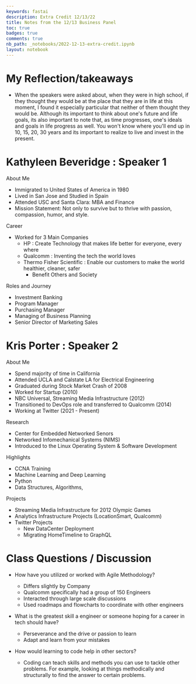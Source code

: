 ```yaml
---
keywords: fastai
description: Extra Credit 12/13/22
title: Notes from the 12/13 Business Panel
toc: true 
badges: true
comments: true
nb_path: _notebooks/2022-12-13-extra-credit.ipynb
layout: notebook
---
```


<!--
#################################################
### THIS FILE WAS AUTOGENERATED! DO NOT EDIT! ###
#################################################
# file to edit: _notebooks/2022-12-13-extra-credit.ipynb
-->

<div class="container" id="notebook-container">
        
<div class="cell border-box-sizing text_cell rendered"><div class="inner_cell">
<div class="text_cell_render border-box-sizing rendered_html">
<h1 id="My-Reflection/takeaways">My Reflection/takeaways<a class="anchor-link" href="#My-Reflection/takeaways"> </a></h1><ul>
<li>When the speakers were asked about, when they were in high school, if they thought they would be at the place that they are in life at this moment, I found it especially particular that neither of them thought they would be. Although its important to think about one's future and life goals, its also important to note that, as time progresses, one's ideals and goals in life progress as well. You won't know where you'll end up in 10, 15, 20, 30 years and its important to realize to live and invest in the present. </li>
</ul>
<h1 id="Kathyleen-Beveridge-:-Speaker-1">Kathyleen Beveridge : Speaker 1<a class="anchor-link" href="#Kathyleen-Beveridge-:-Speaker-1"> </a></h1><p>About Me</p>
<ul>
<li>Immigrated to United States of America in 1980</li>
<li>Lived in San Jose and Studied in Spain</li>
<li>Attended USC and Santa Clara: MBA and Finance</li>
<li>Mission Statement: Not only to survive but to thrive with passion, compassion, humor, and style.</li>
</ul>
<p>Career</p>
<ul>
<li>Worked for 3 Main Companies<ul>
<li>HP : Create Technology that makes life better for everyone, every where</li>
<li>Qualcomm : Inventing the tech the world loves</li>
<li>Thermo Fisher Scientific : Enable our customers to make the world healthier, cleaner, safer<ul>
<li>Benefit Others and Society</li>
</ul>
</li>
</ul>
</li>
</ul>
<p>Roles and Journey</p>
<ul>
<li>Investment Banking</li>
<li>Program Manager</li>
<li>Purchasing Manager</li>
<li>Managing of Business Planning</li>
<li>Senior Director of Marketing Sales</li>
</ul>
<h1 id="Kris-Porter-:-Speaker-2">Kris Porter : Speaker 2<a class="anchor-link" href="#Kris-Porter-:-Speaker-2"> </a></h1><p>About Me</p>
<ul>
<li>Spend majority of time in California</li>
<li>Attended UCLA and Calstate LA for Electrical Engineering</li>
<li>Graduated during Stock Market Crash of 2008</li>
<li>Worked for Startup (2010)</li>
<li>NBC Universal, Streaming Media Infrastructure (2012)</li>
<li>Transitioned to DevOps role and transferred to Qualcomm (2014)</li>
<li>Working at Twitter (2021 - Present)</li>
</ul>
<p>Research</p>
<ul>
<li>Center for Embedded Networked Senors</li>
<li>Networked Infomechanical Systems (NIMS)</li>
<li>Introduced to the Linux Operating System &amp; Software Development</li>
</ul>
<p>Highlights</p>
<ul>
<li>CCNA Training</li>
<li>Machine Learning and Deep Learning</li>
<li>Python</li>
<li>Data Structures, Algorithms, </li>
</ul>
<p>Projects</p>
<ul>
<li>Streaming Media Infrastructure for 2012 Olympic Games</li>
<li>Analytics Infrastructure Projects (LocationSmart, Qualcomm)</li>
<li>Twitter Projects<ul>
<li>New DataCenter Deployment</li>
<li>Migrating HomeTimeline to GraphQL</li>
</ul>
</li>
</ul>

</div>
</div>
</div>
<div class="cell border-box-sizing text_cell rendered"><div class="inner_cell">
<div class="text_cell_render border-box-sizing rendered_html">
<h1 id="Class-Questions-/-Discussion">Class Questions / Discussion<a class="anchor-link" href="#Class-Questions-/-Discussion"> </a></h1><ul>
<li><p>How have you utilized or worked with Agile Methodology?</p>
<ul>
<li>Differs slightly by Company</li>
<li>Qualcomm specifically had a group of 150 Engineers</li>
<li>Interacted through large scale discussions</li>
<li>Used roadmaps and flowcharts to coordinate with other engineers</li>
</ul>
</li>
<li><p>What is the greatest skill a engineer or someone hoping for a career in tech should have?</p>
<ul>
<li>Perseverance and the drive or passion to learn</li>
<li>Adapt and learn from your mistakes</li>
</ul>
</li>
<li><p>How would learning to code help in other sectors?</p>
<ul>
<li>Coding can teach skills and methods you can use to tackle other problems. For example, looking at things methodically and structurally to find the answer to certain problems.</li>
</ul>
</li>
</ul>

</div>
</div>
</div>
</div>
 


